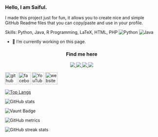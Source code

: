 ### Hello, I am Saiful.

I made this project just for fun, it allows you to create nice and simple GitHub Readme files that you can copy/paste and use in your profile.

Skills: Python, Java, R Programming, LaTeX, HTML, PHP
![Python](https://img.shields.io/badge/Python-000?logo=python)
![Java](https://img.shields.io/badge/Java-000?logo=openjdk)

- 🔭 I’m currently working on this page. 

### <p align="center">Find me here</p>

<p align="center">
  <a href="https://www.youtube.com/@saifulcreates" target="_blank">
    <img src="https://img.shields.io/badge/YouTube-FF0000?style=for-the-badge&logo=youtube&logoColor=white" />
  </a>
  
  <a href="https://www.linkedin.com/in/https://www.linkedin.com/in/prachya-biswas-06715932a//" target="_blank">
    <img src="https://img.shields.io/badge/LinkedIn-0A66C2?style=for-the-badge&logo=linkedin&logoColor=white" />
  </a>
  
  <a href="https://github.com/SaifulCreates" target="_blank">
    <img src="https://img.shields.io/badge/GitHub-181717?style=for-the-badge&logo=github&logoColor=white" />
  </a>
  
  <a href="mailto:ranabracislam@gmail.com">
    <img src="https://img.shields.io/badge/Email-D14836?style=for-the-badge&logo=gmail&logoColor=white" />
  </a>
</p>


[<img src='https://cdn.jsdelivr.net/npm/simple-icons@3.0.1/icons/github.svg' alt='github' height='40'>](https://github.com/SaifulCreates)  [<img src='https://cdn.jsdelivr.net/npm/simple-icons@3.0.1/icons/facebook.svg' alt='facebook' height='40'>](https://www.facebook.com/https://www.facebook.com/saifuldotislam/)  [<img src='https://cdn.jsdelivr.net/npm/simple-icons@3.0.1/icons/youtube.svg' alt='YouTube' height='40'>](https://www.youtube.com/channel/https://l.facebook.com/l.php?u=https%3A%2F%2Fyoutube.com%2F%40saifulcreates%3Ffbclid%3DIwZXh0bgNhZW0CMTAAYnJpZBExcEZoWUhoTVg4aU5NRW93QQEeArANLRjGN9gKetb6JncaoYA4Yx-6Vv2KaYWxmlJI7TN06tt_BB3xigUOdko_aem_ljnUIQJW9pV0Y0OVWTE-kg&h=AT3rsK-_YXFihjvc-WPrs-Vc2dpArEkTkneRb55vhpHRqvk-VwnJdDDN1zsdIghXfo93ex8iJ0bP6HSgjdfHDDjKEqbHnzZb58OdGmNQ8gWi4L8_kPvkFPE8OwwQGNPwmbIJ)  [<img src='https://cdn.jsdelivr.net/npm/simple-icons@3.0.1/icons/icloud.svg' alt='website' height='40'>](https://l.facebook.com/l.php?u=https%3A%2F%2Fzertex.gameprospector.com%2Fsaiful%2Fhome%2F%3Ffbclid%3DIwZXh0bgNhZW0CMTAAYnJpZBExcEZoWUhoTVg4aU5NRW93QQEeo5JwDfoYBRAkuN-ypSDE6IEJ29N1c0kZGWLUhDlAqANPWR-oAHP3ylqpEt4_aem_VgigsPNt0yJFcpFQ9HBzrw&h=AT1WjRcwW09iK4lXs3D_uWpdLb8ZnzyzvTxNDbd7mpJ38W5LkIet0mBMuJnytNkQHW992cYOftIxh3CsNMElPjnRM_JuIE92_E8utlpjOo3KiQoj6TZXZ1xLxIPj8NGsHqHz)  

[![Top Langs](https://github-readme-stats.vercel.app/api/top-langs/?username=SaifulCreates)](https://github.com/anuraghazra/github-readme-stats)

![GitHub stats](https://github-readme-stats.vercel.app/api?username=SaifulCreates&show_icons=true&count_private=true)  

![Vaunt Badge](https://api.vaunt.dev/v1/github/entities/SaifulCreates/contributions?format=svg&private=true)  

![GitHub metrics](https://metrics.lecoq.io/SaifulCreates)  

![GitHub streak stats](https://streak-stats.demolab.com/?user=SaifulCreates)  

